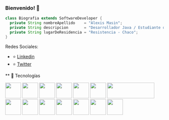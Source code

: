 ### Bienvenido! 👋

```java
class Biografia extends SoftwareDeveloper {
  private String nombreApellido    = "Alexis Masin";
  private String descripcion       = "Desarrollador Java / Estudiante de Ingeniería en Sistemas De Información";
  private String lugarDeResidencia = "Resistencia - Chaco";
}
```
Redes Sociales:
  - ⭐️ [Linkedin](https://www.linkedin.com/in/alexismasin/)
  - ⭐️ [Twitter](https://twitter.com/AlexisMasin)

** 💬 Tecnologías

<code><a href="https://www.docker.com/" target="_blank"><img height="50" src="https://www.vectorlogo.zone/logos/java/java-horizontal.svg"></a></code>
<code><a href="https://www.docker.com/" target="_blank"><img height="50" src="https://www.vectorlogo.zone/logos/springio/springio-ar21.svg"></a></code>
<code><a href="https://www.docker.com/" target="_blank"><img height="50" src="https://www.vectorlogo.zone/logos/javascript/javascript-horizontal.svg"></a></code>
<code><a href="https://www.docker.com/" target="_blank"><img height="50" src="https://www.vectorlogo.zone/logos/mysql/mysql-horizontal.svg"></a></code>
<code><a href="https://www.docker.com/" target="_blank"><img height="50" src="https://www.vectorlogo.zone/logos/w3_css/w3_css-ar21.svg"></a></code>
<code><a href="https://www.docker.com/" target="_blank"><img height="50" src="https://www.vectorlogo.zone/logos/w3_html5/w3_html5-ar21.svg"></a></code>
<code><a href="https://www.docker.com/" target="_blank"><img height="50" src="https://raw.githubusercontent.com/gilbarbara/logos/608007b99fab1d55be5de9f9ec2c75bcc80a438c/logos/thymeleaf.svg" width="150" height="150"></a></code>
<code><a href="https://git-scm.com//" target="_blank"><img height="50" src="https://www.vectorlogo.zone/logos/git-scm/git-scm-ar21.svg"></a></code>
<code><a href="https://www.docker.com/" target="_blank"><img height="50" src="https://www.vectorlogo.zone/logos/gitlab/gitlab-ar21.svg"></a></code>
<code><a href="https://www.docker.com/" target="_blank"><img height="50" src="https://www.vectorlogo.zone/logos/hibernate/hibernate-ar21.svg"></a></code>
<code><a href="https://www.docker.com/" target="_blank"><img height="50" src="https://www.vectorlogo.zone/logos/ibm/ibm-ar21.svg"></a></code>
<code><a href="https://www.docker.com/" target="_blank"><img height="50" src="https://www.vectorlogo.zone/logos/json/json-ar21.svg"></a></code>
<code><a href="https://www.docker.com/" target="_blank"><img height="50" src="https://www.vectorlogo.zone/logos/trello/trello-ar21.svg"></a></code>
<code><a href="https://www.docker.com/" target="_blank"><img height="50" src="https://www.vectorlogo.zone/logos/docker/docker-ar21.svg"></a></code>



